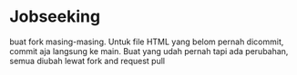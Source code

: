 # Jobseeking

buat fork masing-masing. Untuk file HTML yang belom pernah dicommit, commit aja langsung ke main. Buat yang udah pernah tapi ada perubahan, semua diubah lewat fork and request pull 
